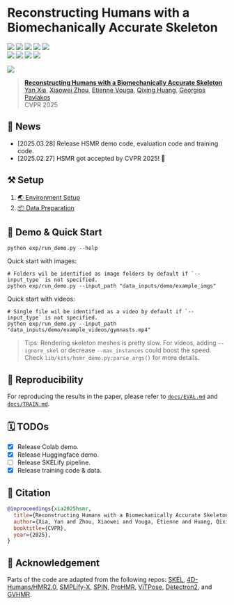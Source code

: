 # Reconstructing Humans with a Biomechanically Accurate Skeleton

<a href="https://isshikihugh.github.io/HSMR/"><img src="https://img.shields.io/website?url=https%3A%2F%2Fisshikihugh.github.io%2FHSMR%2F&label=Project%20Page&up_message=Online&up_color=CAB7A5&down_message=Offline&down_color=%23FF3F4D&logo=googlechrome&logoColor=white"></a>
<a href="#"><img src="https://img.shields.io/badge/arXiv-xxxx.xxxxx-%23B31C1C?logo=arxiv&logoSize=auto"></a>
<a href="https://www.cs.utexas.edu/~pavlakos/hsmr/resources/hsmr_suppmat.pdf"><img src="https://img.shields.io/badge/SupMat-PDF-%2347A141?logo=overleaf&logoColor=white"></a>
<a href="https://colab.research.google.com/drive/1RDA9iKckCDKh_bbaKjO8bQ0-Lv5fw1CB?usp=sharing"><img src="https://img.shields.io/badge/Demo-Open%20In%20Colab-blue?logo=googlecolab"></a>
<a href="https://huggingface.co/spaces/IsshikiHugh/HSMR"><img src="https://img.shields.io/badge/%F0%9F%A4%97%20Demo-Open%20In%20HF-blue"></a>
<br>
<a href="#"><img src="https://img.shields.io/badge/HSMR%20Demo-Released-green?logo=github"></a>
<a href="#"><img src="https://img.shields.io/badge/HSMR%20Evaluation-Released-green?logo=github"></a>
<a href="#"><img src="https://img.shields.io/badge/HSMR%20Training-Released-green?logo=github"></a>
<a href="#"><img src="https://img.shields.io/badge/SKELify-TODO-red?logo=github"></a>

<!-- ![](https://img.shields.io/github/stars/IsshikiHugh/HSMR) -->

<!-- Teaser Parts -->

![](https://isshikihugh.github.io/ProjectPage/HSMR/assets/teaser_v2.png)

> [**Reconstructing Humans with a Biomechanically Accurate Skeleton**](https://isshikihugh.github.io/ProjectPage/HSMR/)
> <br>
> [Yan Xia](https://scholar.isshikih.top),
> [Xiaowei Zhou](https://xzhou.me),
> [Etienne Vouga](https://www.cs.utexas.edu/~evouga/),
> [Qixing Huang](https://www.cs.utexas.edu/~huangqx/),
> [Georgios Pavlakos](https://geopavlakos.github.io/)
> <br>
> CVPR 2025


## 📢 News

- [2025.03.28] Release HSMR demo code, evaluation code and training code.
- [2025.02.27] HSMR got accepted by CVPR 2025! 🎉

## ⚒️ Setup

1. [🌏 Environment Setup](./docs/SETUP.md#environment-setup)
2. [📦 Data Preparation](./docs/SETUP.md#data-preparation)

## 🚀 Demo & Quick Start

<!--
**[<img src="https://i.imgur.com/QCojoJk.png" width="30"> Google Colab demo](#) |
[<img src="https://s2.loli.net/2024/09/15/aw3rElfQAsOkNCn.png" width="20"> HuggingFace demo](#)**
-->

```shell
python exp/run_demo.py --help
```

Quick start with images:

```shell
# Folders wil be identified as image folders by default if `--input_type` is not specified.
python exp/run_demo.py --input_path "data_inputs/demo/example_imgs"
```

Quick start with videos:

```shell
# Single file wil be identified as a video by default if `--input_type` is not specified.
python exp/run_demo.py --input_path "data_inputs/demo/example_videos/gymnasts.mp4"
```

> Tips: Rendering skeleton meshes is pretty slow. For videos, adding `--ignore_skel` or decrease `--max_instances` could boost the speed. Check `lib/kits/hsmr_demo.py:parse_args()` for more details.

## 🧱 Reproducibility

For reproducing the results in the paper, please refer to [`docs/EVAL.md`](./docs/EVAL.md) and [`docs/TRAIN.md`](./docs/TRAIN.md).

<!-- We also provide the SKELify optimization pipeline, which optimizes SKEL parameters according to 2D keypoints detection. Please refer to [`docs/OPTIM.md`](./docs/OPTIM.md) for more details. -->

## 🗓️ TODOs

- [x] Release Colab demo.
- [x] Release Huggingface demo.
- [ ] Release SKELify pipeline.
- [x] Release training code & data.

## 📝 Citation

```bibtex
@inproceedings{xia2025hsmr,
  title={Reconstructing Humans with a Biomechanically Accurate Skeleton},
  author={Xia, Yan and Zhou, Xiaowei and Vouga, Etienne and Huang, Qixing and Pavlakos, Georgios},
  booktitle={CVPR},
  year={2025},
}
```

## 📜 Acknowledgement

Parts of the code are adapted from the following repos: [SKEL](https://github.com/MarilynKeller/SKEL), [4D-Humans/HMR2.0](https://github.com/shubham-goel/4D-Humans), [SMPLify-X](https://github.com/vchoutas/smplify-x), [SPIN](https://github.com/nkolot/SPIN), [ProHMR](https://github.com/nkolot/ProHMR), [ViTPose](https://github.com/ViTAE-Transformer/ViTPose), [Detectron2](https://github.com/facebookresearch/detectron2), and [GVHMR](https://github.com/zju3dv/GVHMR).
